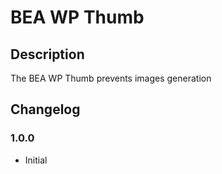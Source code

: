 # BEA WP Thumb #

## Description ##

The BEA WP Thumb prevents images generation
 
## Changelog ##

### 1.0.0
* Initial
